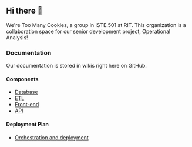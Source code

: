 ## Hi there :cookie:

We're Too Many Cookies, a group in ISTE.501 at RIT. This organization is a collaboration space for our senior development project, Operational Analysis!

### Documentation

Our documentation is stored in wikis right here on GitHub.

#### Components

- [Database](https://github.com/too-many-cookies/database/wiki)
- [ETL](https://github.com/too-many-cookies/etl/wiki)
- [Front-end](https://github.com/too-many-cookies/front-end/wiki)
- [API](https://github.com/too-many-cookies/api/wiki)

#### Deployment Plan

- [Orchestration and deployment](https://github.com/too-many-cookies/orchestration/wiki)
